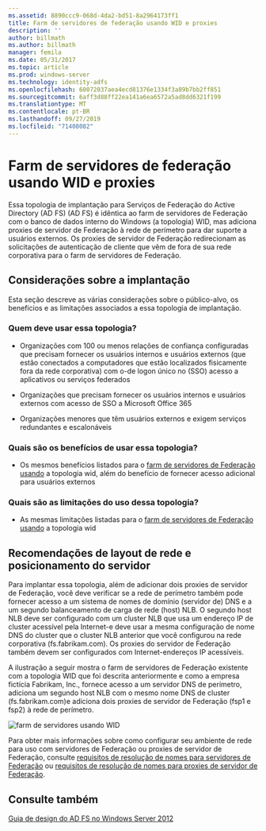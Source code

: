 ```yaml
---
ms.assetid: 8890ccc9-068d-4da2-bd51-8a2964173ff1
title: Farm de servidores de federação usando WID e proxies
description: ''
author: billmath
ms.author: billmath
manager: femila
ms.date: 05/31/2017
ms.topic: article
ms.prod: windows-server
ms.technology: identity-adfs
ms.openlocfilehash: 60072037aea4ecd81376e1334f3a89b7bb2ff851
ms.sourcegitcommit: 6aff3d88ff22ea141a6ea6572a5ad8dd6321f199
ms.translationtype: MT
ms.contentlocale: pt-BR
ms.lasthandoff: 09/27/2019
ms.locfileid: "71408082"
---
```

# <a name="federation-server-farm-using-wid-and-proxies"></a>Farm de servidores de federação usando WID e proxies

Essa topologia de implantação para Serviços de Federação do Active Directory (AD FS) \(AD FS\) é idêntica ao farm de servidores de Federação com o banco de dados interno do Windows \(a topologia\) WID, mas adiciona proxies de servidor de Federação à rede de perímetro para dar suporte a usuários externos. Os proxies de servidor de Federação redirecionam as solicitações de autenticação de cliente que vêm de fora de sua rede corporativa para o farm de servidores de Federação.  
  
## <a name="deployment-considerations"></a>Considerações sobre a implantação  
Esta seção descreve as várias considerações sobre o público-alvo, os benefícios e as limitações associados a essa topologia de implantação.  
  
### <a name="who-should-use-this-topology"></a>Quem deve usar essa topologia?  
  
-   Organizações com 100 ou menos relações de confiança configuradas que precisam fornecer os usuários internos e usuários externos \(que estão conectados a computadores que estão localizados fisicamente fora da rede corporativa\) com o\-de logon único no \(SSO\) acesso a aplicativos ou serviços federados  
  
-   Organizações que precisam fornecer os usuários internos e usuários externos com acesso de SSO a Microsoft Office 365  
  
-   Organizações menores que têm usuários externos e exigem serviços redundantes e escalonáveis  
  
### <a name="what-are-the-benefits-of-using-this-topology"></a>Quais são os benefícios de usar essa topologia?  
  
-   Os mesmos benefícios listados para o [farm de servidores de Federação usando](Federation-Server-Farm-Using-WID-2012.md) a topologia wid, além do benefício de fornecer acesso adicional para usuários externos  
  
### <a name="what-are-the-limitations-of-using-this-topology"></a>Quais são as limitações do uso dessa topologia?  
  
-   As mesmas limitações listadas para o [farm de servidores de Federação usando](Federation-Server-Farm-Using-WID-2012.md) a topologia wid  
  
## <a name="server-placement-and-network-layout-recommendations"></a>Recomendações de layout de rede e posicionamento do servidor  
Para implantar essa topologia, além de adicionar dois proxies de servidor de Federação, você deve verificar se a rede de perímetro também pode fornecer acesso a um sistema de nomes de domínio \(servidor de\) DNS e a um segundo balanceamento de carga de rede \(host\) NLB. O segundo host NLB deve ser configurado com um cluster NLB que usa um endereço IP de cluster acessível pela Internet\-e deve usar a mesma configuração de nome DNS do cluster que o cluster NLB anterior que você configurou na rede corporativa \(fs.fabrikam.com\). Os proxies do servidor de Federação também devem ser configurados com Internet\-endereços IP acessíveis.  
  
A ilustração a seguir mostra o farm de servidores de Federação existente com a topologia WID que foi descrita anteriormente e como a empresa fictícia Fabrikam, Inc., fornece acesso a um servidor DNS de perímetro, adiciona um segundo host NLB com o mesmo nome DNS de cluster \(fs.fabrikam.com\)e adiciona dois proxies de servidor de Federação \(fsp1 e fsp2\) à rede de perímetro.  
  
![farm de servidores usando WID](media/FarmWIDProxies.gif)  
  
Para obter mais informações sobre como configurar seu ambiente de rede para uso com servidores de Federação ou proxies de servidor de Federação, consulte [requisitos de resolução de nomes para servidores de Federação](Name-Resolution-Requirements-for-Federation-Servers.md) ou [requisitos de resolução de nomes para proxies de servidor de Federação](Name-Resolution-Requirements-for-Federation-Server-Proxies.md).  
  
## <a name="see-also"></a>Consulte também
[Guia de design do AD FS no Windows Server 2012](AD-FS-Design-Guide-in-Windows-Server-2012.md)
